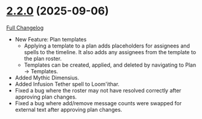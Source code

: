 # [2.2.0](https://github.com/markoleptic/EncounterPlanner/tree/2.2.0) (2025-09-06)

[Full Changelog](https://github.com/markoleptic/EncounterPlanner/compare/2.1.3...2.2.0)

-   New Feature: Plan templates
    -   Applying a template to a plan adds placeholders for assignees and spells to the timeline. It also adds any assignees from the template to the plan roster.
    -   Templates can be created, applied, and deleted by navigating to Plan -> Templates.
-   Added Mythic Dimensius.
-   Added Infusion Tether spell to Loom'ithar.
-   Fixed a bug where the roster may not have resolved correctly after approving plan changes.
-   Fixed a bug where add/remove message counts were swapped for external text after approving plan changes.
